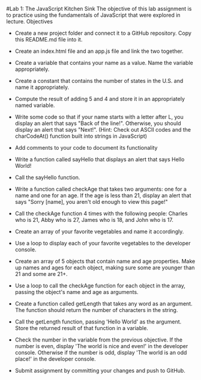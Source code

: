    #Lab 1: The JavaScript Kitchen Sink
The objective of this lab assignment is to practice using the fundamentals of JavaScript that were explored in lecture. 
Objectives

* Create a new project folder and connect it to a GitHub repository. Copy this README.md file into it.

* Create an index.html file and an app.js file and link the two together.
* Create a variable that contains your name as a value. Name the variable appropriately.
* Create a constant that contains the number of states in the U.S. and name it appropriately.
* Compute the result of adding 5 and 4 and store it in an appropriately named variable.
* Write some code so that if your name starts with a letter after L, you display an alert that says "Back of the line!". Otherwise, you should display an alert that says "Next!". (Hint: Check out ASCII codes and the charCodeAt() function built into strings in JavaScript)
* Add comments to your code to document its functionality
* Write a function called sayHello that displays an alert that says Hello World!
* Call the sayHello function.
* Write a function called checkAge that takes two arguments: one for a name and one for an age. If the age is less than 21, display an alert that says "Sorry [name], you aren't old enough to view this page!"
* Call the checkAge function 4 times with the following people: Charles who is 21, Abby who is 27, James who is 18, and John who is 17.
* Create an array of your favorite vegetables and name it accordingly.
* Use a loop to display each of your favorite vegetables to the developer console.
* Create an array of 5 objects that contain name and age properties. Make up names and ages for each object, making sure some are younger than 21 and some are 21+.
* Use a loop to call the checkAge function for each object in the array, passing the object's name and age as arguments.
* Create a function called getLength that takes any word as an argument. The function should return the number of characters in the string.
* Call the getLength function, passing 'Hello World' as the argument. Store the returned result of that function in a variable.
* Check the number in the variable from the previous objective. If the number is even, display 'The world is nice and even!' in the developer console. Otherwise if the number is odd, display 'The world is an odd place!' in the developer console.
* Submit assignment by committing your changes and push to GitHub.